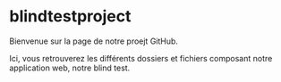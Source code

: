 # blindtestproject

Bienvenue sur la page de notre proejt GitHub.

Ici, vous retrouverez les différents dossiers et fichiers composant notre application web, notre blind test.

